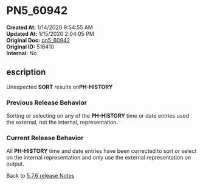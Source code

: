 # PN5_60942

**Created At:** 1/14/2020 9:54:55 AM  
**Updated At:** 1/15/2020 2:04:05 PM  
**Original Doc:** [pn5_60942](https://docs.jbase.com/88391-5-7-6-release-notes/pn5_60942)  
**Original ID:** 516410  
**Internal:** No  

## escription

Unexpected **SORT** results on**PH-HISTORY**

### Previous Release Behavior

Sorting or selecting on any of the **PH-HISTORY** time or date entries used the external, not the internal, representation.

### Current Release Behavior

All **PH-HISTORY** time and date entries have been corrected to sort or select on the internal representation and only use the external representation on output.

Back to [5.7.6 release Notes](../jbase-5.7.6-release-notes/README.md)
